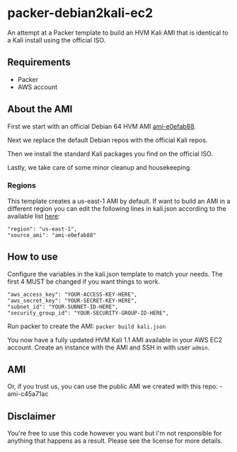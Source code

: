 packer-debian2kali-ec2
===========
An attempt at a Packer template to build an HVM Kali AMI that is identical to a Kali install using the official ISO.

## Requirements
* Packer
* AWS account

## About the AMI
First we start with an official Debian 64 HVM AMI [ami-e0efab88](https://wiki.debian.org/Cloud/AmazonEC2Image/Wheezy).

Next we replace the default Debian repos with the official Kali repos.

Then we install the standard Kali packages you find on the official ISO.

Lastly, we take care of some minor cleanup and housekeeping.

### Regions
This template creates a us-east-1 AMI by default. If want to build an AMI in a different region you can edit the following lines in kali.json according to the available list [here](https://wiki.debian.org/Cloud/AmazonEC2Image/Wheezy):

```
"region": "us-east-1",
"source_ami": "ami-e0efab88"
```

## How to use
Configure the variables in the kali.json template to match your needs. The first 4 MUST be changed if you want things to work.

```
"aws_access_key": "YOUR-ACCESS-KEY-HERE",
"aws_secret_key": "YOUR-SECRET-KEY-HERE",
"subnet_id": "YOUR-SUBNET-ID-HERE",
"security_group_id": "YOUR-SECURITY-GROUP-ID-HERE",
```

Run packer to create the AMI: `packer build kali.json`

You now have a fully updated HVM Kali 1.1 AMI available in your AWS EC2 account. Create an instance with the AMI and SSH in with user `admin`.

## AMI 
Or, if you trust us, you can use the public AMI we created with this repo: - ami-c45a71ac

## Disclaimer
You're free to use this code however you want but I'm not responsible for anything that happens as a result. Please see the license for more details.
